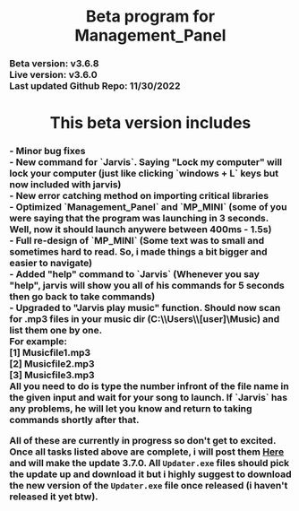 <h1 align="center">Beta program for Management_Panel</h1>

<h3>
Beta version: v3.6.8<br>
Live version: v3.6.0<br>
Last updated Github Repo: 11/30/2022<br>
</h3>
<h1 align="center">This beta version includes</h1>
<h3>
- Minor bug fixes<br>
- New command for `Jarvis`. Saying "Lock my computer" will lock your computer (just like clicking `windows + L` keys but now included with jarvis)<br>
- New error catching method on importing critical libraries<br>
- Optimized `Management_Panel` and `MP_MINI` (some of you were saying that the program was launching in 3 seconds. Well, now it should launch anywere between 400ms - 1.5s)<br>
- Full re-design of `MP_MINI` (Some text was to small and sometimes hard to read. So, i made things a bit bigger and easier to navigate)<br>
- Added "help" command to `Jarvis` (Whenever you say "help", jarvis will show you all of his commands for 5 seconds then go back to take commands)<br>
- Upgraded to "Jarvis play music" function. Should now scan for .mp3 files in your music dir (C:\\Users\\[user]\Music) and list them one by one.<br>
  For example:<br>
    [1] Musicfile1.mp3<br>
    [2] Musicfile2.mp3<br>
    [3] Musicfile3.mp3<br>
    All you need to do is type the number infront of the file name in the given input and wait for your song to launch. If `Jarvis` has any problems, he will let you know and return to taking commands shortly after that.<br>

All of these are currently in progress so don't get to excited. Once all tasks listed above are complete, i will post them [Here](https://github.com/HyperNylium/Management_Panel) and will make the update 3.7.0. All `Updater.exe` files should pick the update up and download it but i highly suggest to download the new version of the `Updater.exe` file once released (i haven't released it yet btw).
</h3>
